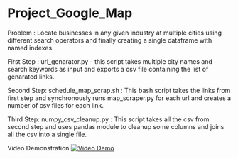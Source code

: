 # Project_Google_Map

Problem : Locate businesses in any given industry at multiple cities using different search operators and finally creating a single dataframe with named indexes.

First Step :
url_genarator.py - this script takes multiple city names and search keywords as input and exports a csv file containing the list of genarated links.

Second Step:
schedule_map_scrap.sh : This bash script takes the links from first step and synchronously runs map_scraper.py for each url and creates a number of csv files for each link.

Third Step:
numpy_csv_cleanup.py : This script takes all the csv from second step and uses pandas module to cleanup some columns and joins all the csv into a single file. 

Video Demonstration
[![Video Demo](https://img.youtube.com/vi/E5TUek362fc/0.jpg)](https://www.youtube.com/watch?v=E5TUek362fc)
